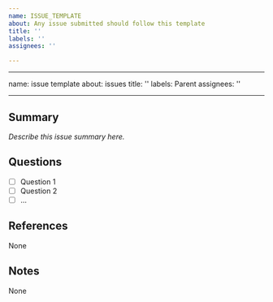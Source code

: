 ```yaml
---
name: ISSUE_TEMPLATE
about: Any issue submitted should follow this template
title: ''
labels: ''
assignees: ''

---
```


---
name: issue template
about: issues
title: ''
labels: Parent
assignees: ''

---

## Summary

*Describe this issue summary here.*

## Questions

- [ ] Question 1
- [ ] Question 2
- [ ] ...

## References

None

## Notes

None
